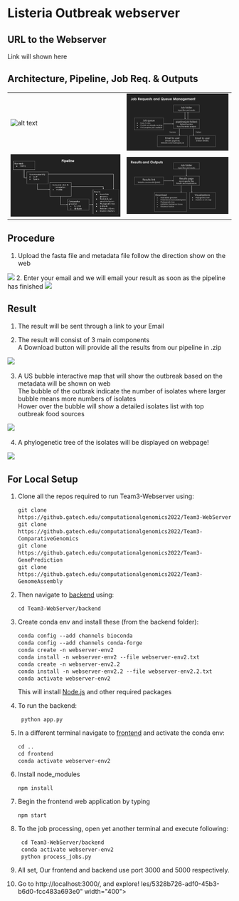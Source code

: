 # Listeria Outbreak webserver

## URL to the Webserver
Link will shown here

## Architecture, Pipeline, Job Req. & Outputs
|||
|--|--|
|![alt text](Team3-WebServer-imgsSlide2.PNG)|![alt text](Team3-WebServer-imgs/Slide3.PNG)|
|![alt text](Team3-WebServer-imgs/Slide4.PNG)|![alt text](Team3-WebServer-imgs/Slide5.PNG)|  


## Procedure  

1. Upload the fasta file and metadata file follow the direction show on the web
<img src="https://github.gatech.edu/storage/user/52307/files/17a2c99a-dc10-4a4a-a6d3-c58f804359b9" width="400">
2. Enter your email and we will email your result as soon as the pipeline has finished
<img src="https://github.gatech.edu/storage/user/52307/files/876a2ea9-850c-4b22-9e20-23456030e3db" width="400">

## Result

1. The result will be sent through a link to your Email  

2. The result will consist of 3 main components  
A Download button will provide all the results from our pipeline in .zip  

<img src="https://github.gatech.edu/storage/user/52307/files/0b903f4f-eb1f-4197-ad94-512f467b8a0c" width="400" >  

3. A US bubble interactive map that will show the outbreak based on the metadata will be shown on web  
The bubble of the outbrak indicate the number of isolates where larger bubble means more numbers of isolates  
Hower over the bubble will show a detailed isolates list with top outbreak food sources 

<img src="https://github.gatech.edu/storage/user/52307/files/042eac08-d845-4d7a-a0eb-e7ee04ef5ce7" width="400" >

4. A phylogenetic tree of the isolates will be displayed on webpage!  

<img src="https://github.gatech.edu/storage/user/52307/files/5328b726-adf0-45b3-b6d0-fcc483a693e0" width="400">

## For Local Setup

1. Clone all the repos required to run Team3-Webserver using:

   ```
   git clone https://github.gatech.edu/computationalgenomics2022/Team3-WebServer
   git clone https://github.gatech.edu/computationalgenomics2022/Team3-ComparativeGenomics
   git clone https://github.gatech.edu/computationalgenomics2022/Team3-GenePrediction
   git clone https://github.gatech.edu/computationalgenomics2022/Team3-GenomeAssembly
   ```
2. Then navigate to [backend](https://github.gatech.edu/computationalgenomics2022/Team3-WebServer/tree/main/backend) using:
   ```
   cd Team3-WebServer/backend
   ```

3. Create conda env and install these (from the backend folder):

   ```
   conda config --add channels bioconda
   conda config --add channels conda-forge
   conda create -n webserver-env2
   conda install -n webserver-env2 --file webserver-env2.txt
   conda create -n webserver-env2.2
   conda install -n webserver-env2.2 --file webserver-env2.2.txt
   conda activate webserver-env2
   ``` 
   This will install [Node.js](https://nodejs.org/en/) and other required packages
4. To run the backend:
   ```
    python app.py
   ```

5. In a different terminal navigate to [frontend](https://github.gatech.edu/computationalgenomics2022/Team3-WebServer/tree/main/frontend) and activate the conda env:
    ```
    cd ..
    cd frontend
    conda activate webserver-env2
    ```
6. Install node_modules  
    ```
    npm install 
    ```
7. Begin the frontend web application by typing  
    ```
    npm start 
    ```
8. To the job processing, open yet another terminal and execute following:  
    ```
     cd Team3-WebServer/backend
     conda activate webserver-env2
     python process_jobs.py
    ```

8. All set, Our frontend and backend use port 3000 and 5000 respectively.

9. Go to http://localhost:3000/, and explore!
les/5328b726-adf0-45b3-b6d0-fcc483a693e0" width="400">

